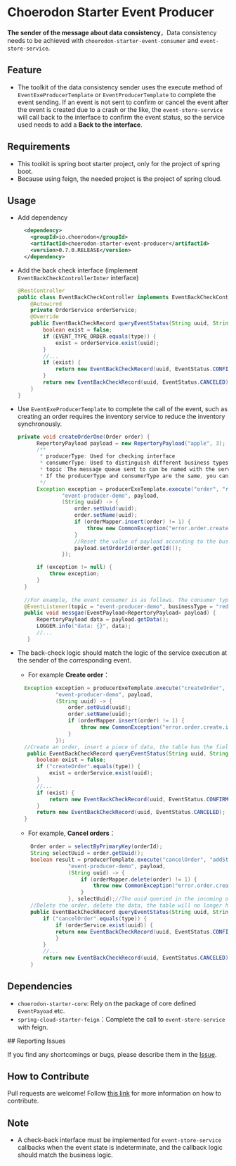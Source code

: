 # Choerodon Starter Event Producer

**The sender of the message about data consistency**，Data consistency needs to be achieved with ``choerodon-starter-event-consumer`` and ``event-store-service``.

## Feature
- The toolkit of the data consistency sender uses the execute method of ``EventExeProducerTemplate`` or ``EventProducerTemplate`` to complete the event sending. If an event is not sent to confirm or cancel the event after the event is created due to a crash or the like, the ``event-store-service`` will call back to the interface to confirm the event status, so the service used needs to add a **Back to the interface**.

## Requirements
- This toolkit is spring boot starter project, only for the project of spring boot.
- Because using feign, the needed project is the project of spring cloud.

## Usage
- Add dependency

  ```xml
    <dependency>
      <groupId>io.choerodon</groupId>
      <artifactId>choerodon-starter-event-producer</artifactId>
      <version>0.7.0.RELEASE</version>
    </dependency>
  ```
- Add the back check interface (implement ``EventBackCheckControllerInter`` interface)

  ```java
  @RestController
  public class EventBackCheckController implements EventBackCheckControllerInter {
      @Autowired
      private OrderService orderService;
      @Override
      public EventBackCheckRecord queryEventStatus(String uuid, String type) {
          boolean exist = false;
          if (EVENT_TYPE_ORDER.equals(type)) {
              exist = orderService.exist(uuid);
          }
          //...
          if (exist) {
              return new EventBackCheckRecord(uuid, EventStatus.CONFIRMED);
          }
          return new EventBackCheckRecord(uuid, EventStatus.CANCELED);
      }
  }
  ```
- Use ``EventExeProducerTemplate`` to complete the call of the event, such as creating an order requires the inventory service to reduce the inventory synchronously.

  ```java
  private void createOrderOne(Order order) {
        RepertoryPayload payload = new RepertoryPayload("apple", 3);
        /**
         * producerType: Used for checking interface
         * consumerType: Used to distinguish different business types when consuming
         * topic：The message queue sent to can be named with the service name of the current service.
         * If the producerType and consumerType are the same, you can call execute(String type, String topic, Object payload, EventExecuter executer)
         */
        Exception exception = producerExeTemplate.execute("order", "reduceStock" ,
                "event-producer-demo", payload,
                (String uuid) -> {
                    order.setUuid(uuid);
                    order.setName(uuid);
                    if (orderMapper.insert(order) != 1) {
                        throw new CommonException("error.order.create.insert");
                    }
                    //Reset the value of payload according to the business process result.
                    payload.setOrderId(order.getId());
                });

        if (exception != null) {
            throw exception;
        }
    }
    
    //For example, the event consumer is as follows. The consumer type of the sender corresponds to the businessType of the consumer.
    @EventListener(topic = "event-producer-demo", businessType = "reduceStock")
    public void messgae(EventPayload<RepertoryPayload> payload) {
        RepertoryPayload data = payload.getData();
        LOGGER.info("data: {}", data);
        //...
     }
  ```

- The back-check logic should match the logic of the service execution at the sender of the corresponding event.
    - For example **Create order**：

    ```java
      Exception exception = producerExeTemplate.execute("createOrder", "reduceStock" ,
                "event-producer-demo", payload,
                (String uuid) -> {
                    order.setUuid(uuid);
                    order.setName(uuid);
                    if (orderMapper.insert(order) != 1) {
                        throw new CommonException("error.order.create.insert");
                    }
                });
      //Create an order, insert a piece of data, the table has the field corresponding to the uuid, back to check the logic of the interface should be successful if the uuid field exists, otherwise it fails.
       public EventBackCheckRecord queryEventStatus(String uuid, String type) {
          boolean exist = false;
          if ("createOrder".equals(type)) {
              exist = orderService.exist(uuid);
          }
          //...
          if (exist) {
              return new EventBackCheckRecord(uuid, EventStatus.CONFIRMED);
          }
          return new EventBackCheckRecord(uuid, EventStatus.CANCELED);
      }
    ```
    - For example, **Cancel orders**：

    ```java
        Order order = selectByPrimaryKey(orderId);
        String selectUuid = order.getUuid();
        boolean result = producerTemplate.execute("cancelOrder", "addStock" ,
                    "event-producer-demo", payload,
                    (String uuid) -> {
                        if (orderMapper.delete(order) != 1) {
                            throw new CommonException("error.order.create.insert");
                        }
                    }, selectUuid);//The uuid queried in the incoming orders table here
        //Delete the order, delete the data, the table will no longer have the uuid corresponding field, the logic of the checkback interface should be failed if there is the uuid field, otherwise it is successful.
        public EventBackCheckRecord queryEventStatus(String uuid, String type) {;
            if ("cancelOrder".equals(type)) {
                if (orderService.exist(uuid)) {
                return new EventBackCheckRecord(uuid, EventStatus.CONFIRMED);
                }
            }
            //...
            return new EventBackCheckRecord(uuid, EventStatus.CANCELED);
        }
     ```

## Dependencies
- ``choerodon-starter-core``: Rely on the package of core defined ``EventPayoad`` etc.
- ``spring-cloud-starter-feign``：Complete the call to ``event-store-service`` with feign.

## Reporting Issues

If you find any shortcomings or bugs, please describe them in the [Issue](https://github.com/choerodon/choerodon/issues/new?template=issue_template.md).
    
## How to Contribute
Pull requests are welcome! Follow [this link](https://github.com/choerodon/choerodon/blob/master/CONTRIBUTING.md) for more information on how to contribute.

## Note
- A check-back interface must be implemented for ``event-store-service`` callbacks when the event state is indeterminate, and the callback logic should match the business logic.